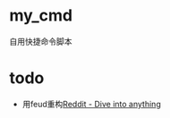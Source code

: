 # my_cmd
自用快捷命令脚本
# todo
  * 用feud重构[Reddit - Dive into anything](https://www.reddit.com/r/Python/comments/18j41fv/feud_build_simple_clis_based_on_pydantic_for/)
